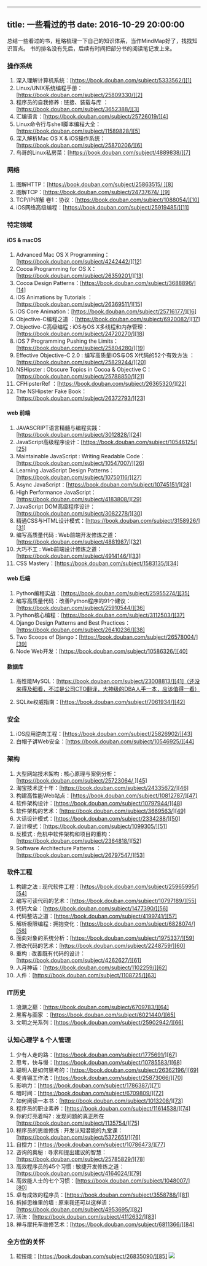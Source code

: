 
---
title: 一些看过的书
date: 2016-10-29 20:00:00
---

总结一些看过的书，粗略梳理一下自己的知识体系，当作MindMap好了，找找知识盲点。
书的排名没有先后，后续有时间把部分书的阅读笔记发上来。

### 操作系统
1. 深入理解计算机系统：[https://book.douban.com/subject/5333562/][1]
2. Linux/UNIX系统编程手册：[https://book.douban.com/subject/25809330/][2]
3. 程序员的自我修养 : 链接、装载与库 ：[https://book.douban.com/subject/3652388/][3]
4. 汇编语言：[https://book.douban.com/subject/25726019/][4]
5. Linux命令行与shell脚本编程大全：[https://book.douban.com/subject/11589828/][5]
6. 深入解析Mac OS X & iOS操作系统：[https://book.douban.com/subject/25870206/][6]
7. 鸟哥的Linux私房菜：[https://book.douban.com/subject/4889838/][7]


### 网络
1. 图解HTTP：[https://book.douban.com/subject/25863515/ ][8]
2. 图解TCP：[https://book.douban.com/subject/24737674/ ][9]
3. TCP/IP详解 卷1：协议：[https://book.douban.com/subject/1088054/][10]
4. iOS网络高级编程：[https://book.douban.com/subject/25919485/][11]



### 特定领域

#### iOS & macOS
1. Advanced Mac OS X Programming：[https://book.douban.com/subject/4242442/][12]
2. Cocoa Programming for OS X：[https://book.douban.com/subject/26359201/][13]
3. Cocoa Design Patterns：[https://book.douban.com/subject/3688896/][14]
4. iOS Animations by Tutorials ：[https://book.douban.com/subject/26369511/][15]
5. iOS Core Animation：[https://book.douban.com/subject/25716177/][16]
6. Objective-C编程之道 ：[https://book.douban.com/subject/6920082/][17]
7. Objective-C高级编程 : iOS与OS X多线程和内存管理：[https://book.douban.com/subject/24720270/][18]
8. iOS 7 Programming Pushing the Limits：[https://book.douban.com/subject/25804280/][19]
9. Effective Objective-C 2.0 : 编写高质量iOS与OS X代码的52个有效方法
：[https://book.douban.com/subject/25829244/][20]
10. NSHipster : Obscure Topics in Cocoa & Objective C：[https://book.douban.com/subject/25788850/][21]
11. CFHipsterRef ：[https://book.douban.com/subject/26365320/][22]
12. The NSHipster Fake Book：[https://book.douban.com/subject/26372793/][23]


#### web 前端
1. JAVASCRIPT语言精髓与编程实践：[https://book.douban.com/subject/3012828/][24]
2. JavaScript高级程序设计：[https://book.douban.com/subject/10546125/][25]
3. Maintainable JavaScript : Writing Readable Code：[https://book.douban.com/subject/10547007/][26]
4. Learning JavaScript Design Patterns：[https://book.douban.com/subject/10750116/][27]
5. Async JavaScript：[https://book.douban.com/subject/10745151/][28]
6. High Performance JavaScript：[https://book.douban.com/subject/4183808/][29]
7. JavaScript DOM高级程序设计：[https://book.douban.com/subject/3082278/][30]
8. 精通CSS与HTML设计模式：[https://book.douban.com/subject/3158926/][31]
9. 编写高质量代码 : Web前端开发修炼之道：[https://book.douban.com/subject/4881987/][32]
10. 大巧不工 : Web前端设计修炼之道：[https://book.douban.com/subject/4914146/][33]
11. CSS Mastery：[https://book.douban.com/subject/1583135/][34]

#### web 后端
1. Python编程实战：[https://book.douban.com/subject/25955274/][35]
2. 编写高质量代码：改善Python程序的91个建议：[https://book.douban.com/subject/25910544/][36]
3. Python核心编程：[https://book.douban.com/subject/3112503/][37]
3. Django Design Patterns and Best Practices：[https://book.douban.com/subject/26410236/][38]
4. Two Scoops of Django：[https://book.douban.com/subject/26578004/][39]
5. Node Web开发：[https://book.douban.com/subject/10586326/][40]

#### 数据库
1. 高性能MySQL：[https://book.douban.com/subject/23008813/][41]（还没来得及细看，不过是公司CTO翻译，大神级的DBA人手一本，应该值得一看）

2. SQLite权威指南：[https://book.douban.com/subject/7061934/][42]

### 安全
1. iOS应用逆向工程：[https://book.douban.com/subject/25826902/][43]
2. 白帽子讲Web安全：[https://book.douban.com/subject/10546925/][44]

### 架构
1. 大型网站技术架构 : 核心原理与案例分析：[https://book.douban.com/subject/25723064/ ][45]
2. 淘宝技术这十年：[https://book.douban.com/subject/24335672/][46]
3. 构建高性能Web站点：[https://book.douban.com/subject/10812787/][47]
4. 软件架构设计：[https://book.douban.com/subject/10797944/][48]
5. 软件架构的艺术：[https://book.douban.com/subject/3669563/][49]
6. 大话设计模式：[https://book.douban.com/subject/2334288/][50]
7. 设计模式：[https://book.douban.com/subject/1099305/][51]
8. 反模式 : 危机中软件架构和项目的重构：[https://book.douban.com/subject/2364818/][52]
9. Software Architecture Patterns ：[https://book.douban.com/subject/26797547/][53]

### 软件工程
1. 构建之法 : 现代软件工程：[https://book.douban.com/subject/25965995/][54]
2. 编写可读代码的艺术：[https://book.douban.com/subject/10797189/][55]
3. 代码大全：[https://book.douban.com/subject/1477390/][56]
4. 代码整洁之道：[https://book.douban.com/subject/4199741/][57]
5. 解析极限编程 : 拥抱变化：[https://book.douban.com/subject/6828074/][58]
6. 面向对象的系统分析：[https://book.douban.com/subject/1975337/][59]
7. 修改代码的艺术：[https://book.douban.com/subject/2248759/][60]
8. 重构 : 改善既有代码的设计：[https://book.douban.com/subject/4262627/][61]
9. 人月神话：[https://book.douban.com/subject/1102259/][62]
10. 人件：[https://book.douban.com/subject/1108725/][63]


### IT历史
1. 浪潮之巅：[https://book.douban.com/subject/6709783/][64]
2. 黑客与画家 ：[https://book.douban.com/subject/6021440/][65]
3. 文明之光系列：[https://book.douban.com/subject/25902942/][66]

### 认知心理学 & 个人管理
1. 少有人走的路：[https://book.douban.com/subject/1775691/][67]
2. 思考，快与慢：[https://book.douban.com/subject/10785583/][68]
3. 聪明人是如何思考的：[https://book.douban.com/subject/26362196/][69]
4. 麦肯锡工作法：[https://book.douban.com/subject/25873066/][70]
5. 影响力：[https://book.douban.com/subject/1786387/][71]
6. 暗时间：[https://book.douban.com/subject/6709809/][72]
7. 如何阅读一本书：[https://book.douban.com/subject/1013208/][73]
8. 程序员的职业素养：[https://book.douban.com/subject/11614538/][74]
9. 你的灯亮着吗? : 发现问题的真正所在[https://book.douban.com/subject/1135754/][75]
10. 程序员的思维修炼 : 开发认知潜能的九堂课：[https://book.douban.com/subject/5372651/][76]
11. 自控力：[https://book.douban.com/subject/10786473/][77]
12. 咨询的奥秘 : 寻求和提出建议的智慧：[https://book.douban.com/subject/25785829/][78]
13. 高效程序员的45个习惯 : 敏捷开发修炼之道：[https://book.douban.com/subject/4164024/][79]
14. 高效能人士的七个习惯：[https://book.douban.com/subject/1048007/][80]
15. 卓有成效的程序员：[https://book.douban.com/subject/3558788/][81]
16. 拆掉思维里的墙 : 原来我还可以这样活：[https://book.douban.com/subject/4953695/][82]
17. 活法：[https://book.douban.com/subject/4112632/][83]
18. 禅与摩托车维修艺术：[https://book.douban.com/subject/6811366/][84]


### 全方位的关怀
1. 软技能：[https://book.douban.com/subject/26835090/][85]
![][image-1]






[1]:	https://book.douban.com/subject/5333562/
[2]:	https://book.douban.com/subject/25809330/
[3]:	https://book.douban.com/subject/3652388/
[4]:	https://book.douban.com/subject/25726019/
[5]:	https://book.douban.com/subject/11589828/
[6]:	https://book.douban.com/subject/25870206/
[7]:	https://book.douban.com/subject/4889838/
[8]:	https://book.douban.com/subject/25863515/
[9]:	https://book.douban.com/subject/24737674/
[10]:	https://book.douban.com/subject/1088054/
[11]:	https://book.douban.com/subject/25919485/
[12]:	https://book.douban.com/subject/4242442/
[13]:	https://book.douban.com/subject/26359201/
[14]:	https://book.douban.com/subject/3688896/
[15]:	https://book.douban.com/subject/26369511/
[16]:	https://book.douban.com/subject/25716177/
[17]:	https://book.douban.com/subject/6920082/
[18]:	https://book.douban.com/subject/24720270/
[19]:	https://book.douban.com/subject/25804280/
[20]:	https://book.douban.com/subject/25829244/
[21]:	https://book.douban.com/subject/25788850/
[22]:	https://book.douban.com/subject/26365320/
[23]:	https://book.douban.com/subject/26372793/
[24]:	https://book.douban.com/subject/3012828/
[25]:	https://book.douban.com/subject/10546125/
[26]:	https://book.douban.com/subject/10547007/
[27]:	https://book.douban.com/subject/10750116/
[28]:	https://book.douban.com/subject/10745151/
[29]:	https://book.douban.com/subject/4183808/
[30]:	https://book.douban.com/subject/3082278/
[31]:	https://book.douban.com/subject/3158926/
[32]:	https://book.douban.com/subject/4881987/
[33]:	https://book.douban.com/subject/4914146/
[34]:	https://book.douban.com/subject/1583135/
[35]:	https://book.douban.com/subject/25955274/
[36]:	https://book.douban.com/subject/25910544/
[37]:	https://book.douban.com/subject/3112503/
[38]:	https://book.douban.com/subject/26410236/
[39]:	https://book.douban.com/subject/26578004/
[40]:	https://book.douban.com/subject/10586326/
[41]:	https://book.douban.com/subject/23008813/
[42]:	https://book.douban.com/subject/7061934/
[43]:	https://book.douban.com/subject/25826902/
[44]:	https://book.douban.com/subject/10546925/
[45]:	https://book.douban.com/subject/25723064/
[46]:	https://book.douban.com/subject/24335672/
[47]:	https://book.douban.com/subject/10812787/
[48]:	https://book.douban.com/subject/10797944/
[49]:	https://book.douban.com/subject/3669563/
[50]:	https://book.douban.com/subject/2334288/
[51]:	https://book.douban.com/subject/1099305/
[52]:	https://book.douban.com/subject/2364818/
[53]:	https://book.douban.com/subject/26797547/
[54]:	https://book.douban.com/subject/25965995/
[55]:	https://book.douban.com/subject/10797189/
[56]:	https://book.douban.com/subject/1477390/
[57]:	https://book.douban.com/subject/4199741/
[58]:	https://book.douban.com/subject/6828074/
[59]:	https://book.douban.com/subject/1975337/
[60]:	https://book.douban.com/subject/2248759/
[61]:	https://book.douban.com/subject/4262627/
[62]:	https://book.douban.com/subject/1102259/
[63]:	https://book.douban.com/subject/1108725/
[64]:	https://book.douban.com/subject/6709783/
[65]:	https://book.douban.com/subject/6021440/
[66]:	https://book.douban.com/subject/25902942/
[67]:	https://book.douban.com/subject/1775691/
[68]:	https://book.douban.com/subject/10785583/
[69]:	https://book.douban.com/subject/26362196/
[70]:	https://book.douban.com/subject/25873066/
[71]:	https://book.douban.com/subject/1786387/
[72]:	https://book.douban.com/subject/6709809/
[73]:	https://book.douban.com/subject/1013208/
[74]:	https://book.douban.com/subject/11614538/
[75]:	https://book.douban.com/subject/1135754/
[76]:	https://book.douban.com/subject/5372651/
[77]:	https://book.douban.com/subject/10786473/
[78]:	https://book.douban.com/subject/25785829/
[79]:	https://book.douban.com/subject/4164024/
[80]:	https://book.douban.com/subject/1048007/
[81]:	https://book.douban.com/subject/3558788/
[82]:	https://book.douban.com/subject/4953695/
[83]:	https://book.douban.com/subject/4112632/
[84]:	https://book.douban.com/subject/6811366/
[85]:	https://book.douban.com/subject/26835090/

[image-1]:	http://d.pr/i/lka6+